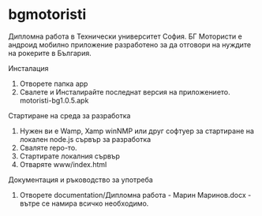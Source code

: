 # bgmotoristi
Дипломна работа в Технически университет София. 
БГ Мотористи е андроид мобилно приложение разработено за да отговори на нуждите на рокерите в България.

Инсталация
1. Отворете папка app
2. Свалете и Инсталирайте последнат версия на приложението. motoristi-bg1.0.5.apk

Стартиране на среда за разработка
1. Нужен ви е Wamp, Xamp winNMP или друг софтуер за стартиране на локален node.js сървър за разработка 
2. Сваляте repo-то.
3. Стартирате локалния сървър
4. Отваряте www/index.html

Документация и ръководство за употреба
1. Отворете documentation/Дипломна работа - Марин Маринов.docx - вътре се намира всичко необходимо.

